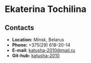 # Ekaterina Tochilina
## Contacts
+ **Location:** Minsk, Belarus
+ **Phone:** +375(29) 618-20-14
+ **E-mail:** katusha-2010@mail.ru
+ **Git-hub:** [katusha-2010](https://github.com/katusha-2010)

